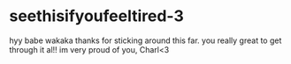 # seethisifyoufeeltired-3
hyy babe wakaka thanks for sticking around this far. you really great to get through it al!! im very proud of you, Charl&lt;3
